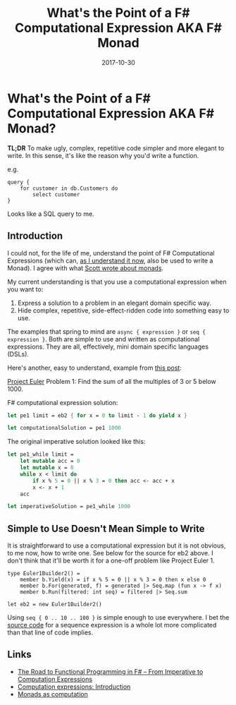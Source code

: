 ﻿---
date: "2017-10-30"
title: "What's the Point of a F# Computational Expression AKA F# Monad"
---

# What's the Point of a F# Computational Expression AKA F# Monad?
**TL;DR** To make ugly, complex, repetitive code simpler and more elegant to write.  In this sense, it's like the reason why you'd write a function.

e.g. 
```
query {
    for customer in db.Customers do
        select customer
}
```
Looks like a SQL query to me.  


## Introduction
I could not, for the life of me, understand the point of F# Computational Expressions (which can, [as I understand it now](https://cs.stackexchange.com/questions/29210/is-computation-expression-the-same-as-monad), also be used to write a Monad).  I agree with what [Scott wrote about monads](https://fsharpforfunandprofit.com/posts/why-i-wont-be-writing-a-monad-tutorial/). 

My current understanding is that you use a computational expression when you want to:
1. Express a solution to a problem in an elegant domain specific way.
2. Hide complex, repetitive, side-effect-ridden code into something easy to use.

The examples that spring to mind are
``async { expression }`` or ``seq { expression }``.  Both are simple to use and written as computational expressions.  They are all, effectively, mini domain specific languages (DSLs).

Here's another, easy to understand, example from [this post](http://richardminerich.com/2011/02/the-road-to-functional-programming-in-f-from-imperative-to-computation-expressions/):

[Project Euler](https://projecteuler.net/) Problem 1: Find the sum of all the multiples of 3 or 5 below 1000.

F# computational expression solution:
```fsharp
let pe1 limit = eb2 { for x = 0 to limit - 1 do yield x }

let computationalSolution = pe1 1000
```

The original imperative solution looked like this:

```fsharp
let pe1_while limit =
    let mutable acc = 0
    let mutable x = 0
    while x < limit do
        if x % 5 = 0 || x % 3 = 0 then acc <- acc + x
        x <- x + 1
    acc

let imperativeSolution = pe1_while 1000
```

## Simple to Use Doesn't Mean Simple to Write

It is straightforward to use a computational expression but it is not obvious, to me now, how to write one.  See below for the source for eb2 above.  I don't think that it'll be worth it for a one-off problem like Project Euler 1.

```
type Euler1Builder2() =
    member b.Yield(x) = if x % 5 = 0 || x % 3 = 0 then x else 0
    member b.For(generated, f) = generated |> Seq.map (fun x -> f x)
    member b.Run(filtered: int seq) = filtered |> Seq.sum 

let eb2 = new Euler1Builder2()
```

Using ``seq { 0 .. 10 .. 100 }`` is simple enough to use everywhere.   I bet the [source code](https://stackoverflow.com/questions/24875805/where-is-the-source-code-for-the-sequence-expression-builder) for a sequence expression is a whole lot more complicated than that line of code implies.

## Links
* [The Road to Functional Programming in F# – From Imperative to Computation Expressions](http://richardminerich.com/2011/02/the-road-to-functional-programming-in-f-from-imperative-to-computation-expressions/)
* [Computation expressions: Introduction](https://fsharpforfunandprofit.com/posts/computation-expressions-intro/) 
* [Monads as computation](https://wiki.haskell.org/Monads_as_computation)


